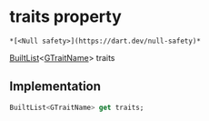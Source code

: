 


# traits property




    *[<Null safety>](https://dart.dev/null-safety)*




[BuiltList](https://pub.dev/documentation/built_collection/5.0.0/built_collection/BuiltList-class.html)&lt;[GTraitName](../../third_party_yonomi_graphql_schema_schema.docs.schema.gql/GTraitName-class.md)> traits
  







## Implementation

```dart
BuiltList<GTraitName> get traits;
```








